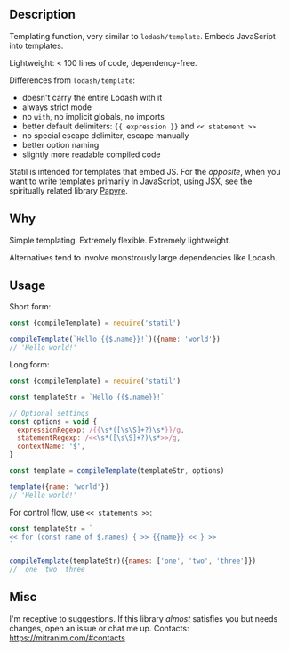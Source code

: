 ## Description

Templating function, very similar to `lodash/template`. Embeds JavaScript into templates.

Lightweight: < 100 lines of code, dependency-free.

Differences from `lodash/template`:

  * doesn't carry the entire Lodash with it
  * always strict mode
  * no `with`, no implicit globals, no imports
  * better default delimiters: `{{ expression }}` and `<< statement >>`
  * no special escape delimiter, escape manually
  * better option naming
  * slightly more readable compiled code

Statil is intended for templates that embed JS. For the _opposite_, when you want to write templates primarily in JavaScript, using JSX, see the spiritually related library [Papyre](https://github.com/mitranim/papyre).

## Why

Simple templating. Extremely flexible. Extremely lightweight.

Alternatives tend to involve monstrously large dependencies like Lodash.

## Usage

Short form:

```js
const {compileTemplate} = require('statil')

compileTemplate(`Hello {{$.name}}!`)({name: 'world'})
// 'Hello world!'
```

Long form:

```js
const {compileTemplate} = require('statil')

const templateStr = `Hello {{$.name}}!`

// Optional settings
const options = void {
  expressionRegexp: /{{\s*([\s\S]+?)\s*}}/g,
  statementRegexp: /<<\s*([\s\S]+?)\s*>>/g,
  contextName: '$',
}

const template = compileTemplate(templateStr, options)

template({name: 'world'})
// 'Hello world!'
```

For control flow, use `<< statements >>`:

```js
const templateStr = `
<< for (const name of $.names) { >> {{name}} << } >>
`

compileTemplate(templateStr)({names: ['one', 'two', 'three']})
//  one  two  three
```

## Misc

I'm receptive to suggestions. If this library _almost_ satisfies you but needs changes, open an issue or chat me up. Contacts: https://mitranim.com/#contacts
